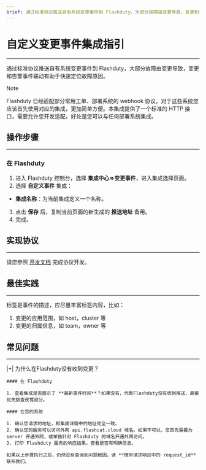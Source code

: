 ```yaml
---
brief: 通过标准协议推送自有系统变更事件到 Flashduty，大部分故障由变更导致，变更和告警事件联动有助于快速定位故障原因。
---
```


# 自定义变更事件集成指引

---

通过标准协议推送自有系统变更事件到 Flashduty，大部分故障由变更导致，变更和告警事件联动有助于快速定位故障原因。

> [!NOTE]
> Flashduty 已经适配部分常用工单、部署系统的 webhook 协议，对于这些系统您应该首先使用对应的集成，更加简单方便。本集成提供了一个标准的 HTTP 接口，需要允许您开发适配。好处是您可以与任何部署系统集成。

## 操作步骤
---

### 在 Flashduty

1. 进入 Flashduty 控制台，选择 **集成中心=>变更事件**，进入集成选择页面。
2. 选择 **自定义事件** 集成：
- **集成名称**：为当前集成定义一个名称。
3. 点击 **保存** 后，复制当前页面的新生成的 **推送地址** 备用。
4. 完成。


## 实现协议
---

请您参照 [开发文档](https://developer.flashcat.cloud/zh/flashduty/custom-change) 完成协议开发。

## 最佳实践
---

标签是事件的描述，应尽量丰富标签内容，比如：
1. 变更的应用范围，如 host，cluster 等
1. 变更的归属信息，如 team，owner 等

## 常见问题
---


|+| 为什么在Flashduty没有收到变更？

    #### 在 Flashduty

    1. 查看集成是否展示了 **最新事件时间**？如果没有，代表Flashduty没有收到推送，直接优先排查夜莺部分。

    #### 在您的系统

    1. 确认您请求的地址，和集成详情中的地址完全一致。
    2. 确认您的服务可以访问外网 api.flashcat.cloud 域名。如果不可以，您首先需要为 server 开通外网，或单独针对 Flashduty 的域名开通外网访问。
    3. 打印 Flashduty 服务的响应结果，查看是否有明确信息。

    如果以上步骤执行之后，仍然没有查询到问题根因，请 **携带请求响应中的 request_id** 联系我们。